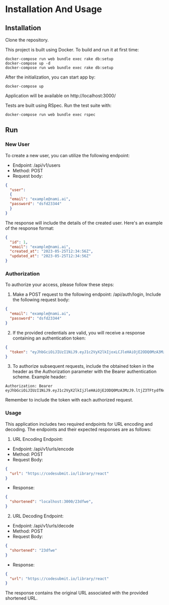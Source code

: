 # Installation And Usage
## Installation
Clone the repository.

This project is built using Docker. To build and run it at first time:
```
docker-compose run web bundle exec rake db:setup
docker-compose up -d
docker-compose run web bundle exec rake db:setup
```
After the initialization, you can start app by:
```
docker-compose up
```
Application will be available on http://localhost:3000/

Tests are built using RSpec. Run the test suite with:
```
docker-compose run web bundle exec rspec
```

## Run
### New User
To create a new user, you can utilize the following endpoint:

* Endpoint: /api/v1/users
* Method: POST
* Request body:
```json
{ 
  "user":
  {
  "email": "example@nami.ai",
  "password": "dsfd23344"
  }
}
```
The response will include the details of the created user. Here's an example of the response format:
```json
{
  "id": 1,
  "email": "example@nami.ai",
  "created_at": "2023-05-25T12:34:56Z",
  "updated_at": "2023-05-25T12:34:56Z"
}
```
### Authorization 
To authorize your access, please follow these steps:
1. Make a POST request to the following endpoint: /api/auth/login, Include the following request body:
```json
{
  "email": "example@nami.ai",
  "password": "dsfd23344"
}
```
2. If the provided credentials are valid, you will receive a response containing an authentication token:
```json
{
  "token": "eyJhbGciOiJIUzI1NiJ9.eyJ1c2VyX2lkIjoxLCJleHAiOjE2ODQ0MzA3MzJ9.ltjZ3TFtDyOnydfNccP4PEhMwmtrwLGbPFsvBJiBVEA"
}
```
3. To authorize subsequent requests, include the obtained token in the header as the Authorization parameter with the Bearer authentication scheme.
Example header:
```
Authorization: Bearer eyJhbGciOiJIUzI1NiJ9.eyJ1c2VyX2lkIjJleHAiOjE2ODQ0MzA3MzJ9.ltjZ3TFtydfNcP4PEhMwmtrwLGbPFsvBJiBVEA
```
Remember to include the token with each authorized request.
### Usage
This application includes two required endpoints for URL encoding and decoding. The endpoints and their expected responses are as follows:
1. URL Encoding Endpoint:
* Endpoint: /api/v1/urls/encode
* Method: POST
* Request Body:
```json
{
  "url": "https://codesubmit.io/library/react"
}
```
* Response:
```json
{
  "shortened": "localhost:3000/23dfwe",
}
```

2. URL Decoding Endpoint:
* Endpoint: /api/v1/urls/decode
* Method: POST
* Request Body:
```json
{
  "shortened": "23dfwe"
}
```
* Response:
```json
{
  "url": "https://codesubmit.io/library/react"
}
```
The response contains the original URL associated with the provided shortened URL.